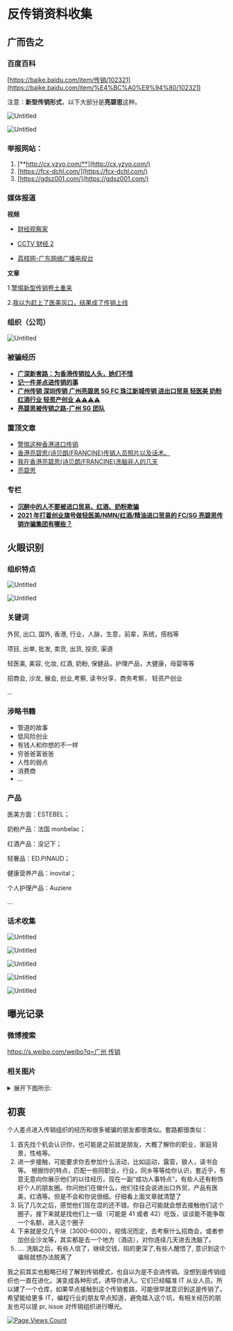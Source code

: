 # 反传销资料收集

## 广而告之

### 百度百科

[https://baike.baidu.com/item/传销/102321](https://baike.baidu.com/item/%E4%BC%A0%E9%94%80/102321)

注意：**新型传销形式**，以下大部分是**亮碧思**这种。

![Untitled](./assets/Untitled.png)

![Untitled](./assets/Untitled%201.png)

### **举报网站：**

1. [**http://cx.yzyo.com/**](http://cx.yzyo.com/)
2. [https://fcx-dchl.com/](https://fcx-dchl.com/)
3. [https://gdsz001.com/](https://gdsz001.com/)

### 媒体报道

**视频**

- [财经观察家](https://fcx-dchl.com/wp-content/uploads/2021/12/微博、秒拍、绿洲、小咖秀视频图片解析下载-保存视频图片到电脑、手机.mp4)

- [CCTV 财经 2](https://fcx-dchl.com/wp-content/uploads/2020/08/VIDEO_0819220323.mp4)

- [荔枝网-广东网络广播电视台](https://www.gdtv.cn/tv/f0e559a12ee5208ae12d4c385aeb174c)

**文章**

1.[警惕新型传销卷土重来](http://www.xinhuanet.com/comments/2020-12/23/c_1126894987.htm)

2.[我以为赶上了医美风口，结果成了传销上线](https://www.jiemian.com/article/6202912.html)

### 组织（公司）

![Untitled](./assets/Untitled%202.png)

### 被骗经历

- [**广深新套路：为香港传销拉人头，她们不惜**](https://zhuanlan.zhihu.com/p/40485437)
- [**记一件差点进传销的事**](https://zhuanlan.zhihu.com/p/353635070)
- [**广州传销 深圳传销 广州亮碧思 SG FC 珠江新城传销 进出口贸易 轻医美 奶粉 红酒行业 轻资产创业 ⚠️⚠️⚠️⚠️**](https://zhuanlan.zhihu.com/p/457742730)
- [**亮碧思被传销之路-广州 SG 团队**](https://dchl.xyz/topic/index?id=54)

### 置顶文章

- [警惕这种香港进口传销](https://zhuanlan.zhihu.com/p/36252524)
- [香港亮碧思(诗贝朗/FRANCINE)传销人员照片以及话术。](https://zhuanlan.zhihu.com/p/39692841)
- [我在香港亮碧思(诗贝朗/FRANCINE)洗脑非人的几天](https://zhuanlan.zhihu.com/p/40330860)
- [亮碧思](https://zhuanlan.zhihu.com/p/400014193)

### 专栏

- [**沉醉中的人不要被进口贸易、红酒、奶粉欺骗**](https://www.zhihu.com/column/c_1344988932996628480)
- [**2021 年打着创业旗号做轻医美/NMN/红酒/精油进口贸易的 FC/SG 亮碧思传销诈骗集团有哪些？**](https://www.zhihu.com/question/466475555/answer/1956707692)

## 火眼识别

### 组织特点

![Untitled](./assets/Untitled%203.png)

![Untitled](./assets/Untitled%204.png)

### 关键词

外贸, 出口, 国外, 香港, 行业，人脉，生意，前辈，系统，搭档等

项目, 出单, 批发, 卖货, 出货, 投资, 渠道

轻医美, 美容, 化妆, 红酒, 奶粉, 保健品，护理产品，大健康，母婴等等

招商会, 沙龙, 展会, 创业,考察, 读书分享，商务考察， 轻资产创业

...

### 涉略书籍

- 管道的故事
- 低风险创业
- 有钱人和你想的不一样
- 穷爸爸富爸爸
- 人性的弱点
- 消费商
- ...

### 产品

医美方面：ESTEBEL；

奶粉产品：法国 monbelac；

红酒产品：没记下；

轻奢品：ED.PINAUD；

健康营养产品：inovital；

个人护理产品：Auziere

...

### 话术收集

![Untitled](./assets/Untitled%205.png)

![Untitled](./assets/Untitled%206.png)

![Untitled](./assets/Untitled%207.png)

![Untitled](./assets/Untitled%208.png)

![Untitled](./assets/Untitled%209.png)

## 曝光记录

### 微博搜索

[https://s.weibo.com/weibo?q=广州 传销](https://s.weibo.com/weibo?q=%E5%B9%BF%E5%B7%9E%20%E4%BC%A0%E9%94%80)

### 相关图片

<details>
  <summary>
  展开下图所示:
  </summary>

![Untitled](./assets/Untitled%2010.png)

![Untitled](./assets/Untitled%2011.png)

![Untitled](./assets/Untitled%2012.png)

![Untitled](./assets/Untitled%2013.png)

![Untitled](./assets/Untitled%2014.png)

![Untitled](./assets/Untitled%2015.png)

![Untitled](./assets/Untitled%2016.png)

![Untitled](./assets/Untitled%2017.png)

![Untitled](./assets/Untitled%2018.png)

![Untitled](./assets/Untitled%2019.png)

![Untitled](./assets/Untitled%2020.png)

![Untitled](./assets/Untitled%2021.png)

![Untitled](./assets/Untitled%2022.png)

![Untitled](./assets/Untitled%2024.png)

</details>

## 初衷

个人差点进入传销组织的经历和很多被骗的朋友都很类似。套路都很类似：

1. 首先找个机会认识你，也可能是之前就是朋友，大概了解你的职业，家庭背景，性格等。
2. 进一步接触，可能要求你去参加什么活动，比如运动，露营，狼人，读书会等。 根据你的特点，匹配一些同职业，行业，同乡等等给你认识，套近乎，有意无意向你展示他们的以往经历，现在一副“成功人事特点”，有些人还有粉饰好个人的朋友圈。你问他们在做什么，他们往往会说进出口外贸，产品有医美，红酒等。但是不会和你说很细。仔细看上面文章就清楚了
3. 玩了几次之后，感觉他们现在混的还不错。你自己可能就会想去接触他们这个圈子。接下来就是找他们上一级（可能是 41 或者 42）吃饭，谈谈能不能争取一个名额，进入这个圈子
4. 下来就是交几千块（3000-6000），视情况而定，去考察什么招商会，或者参加创业沙龙等，其实都是去一个地方（酒店），对你连续几天进去洗脑了。
5. .... 洗脑之后，有些人信了，继续交钱，陷的更深了,有些人醒悟了, 意识到这个骗局就想办法脱离了

我之前其实也粗略已经了解到传销模式，也自以为是不会进传销。没想到是传销组织也一直在进化。演变成各种形式，诱导你进入。它们已经瞄准 IT 从业人员。所以建了一个仓库，如果早点接触到这个传销套路，可能很早就意识到这是传销了。希望能给更多 IT，编程行业的朋友早点知道，避免踏入这个坑，有相关经历的朋友也可以提 pr, issue 对传销组织进行曝光。

[![Page Views Count](https://badges.toozhao.com/badges/01FYTB9A8P0GP52YBJ5HQ31DCC/green.svg)](https://badges.toozhao.com/stats/01FYTB9A8P0GP52YBJ5HQ31DCC "Get your own page views count badge on badges.toozhao.com")
